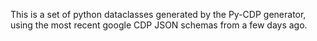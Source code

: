 This is a set of python dataclasses generated by the Py-CDP generator, using the most recent google CDP JSON schemas from a few days ago.
